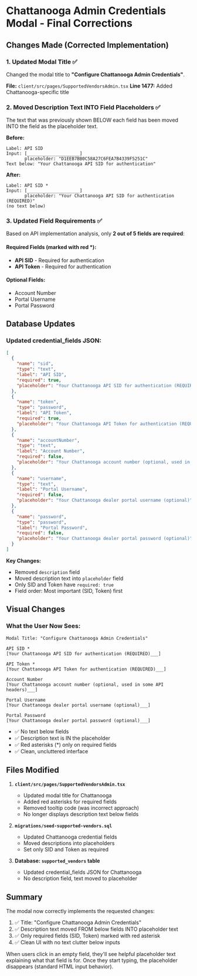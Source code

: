 # Chattanooga Admin Credentials Modal - Final Corrections

## Changes Made (Corrected Implementation)

### 1. Updated Modal Title ✅
Changed the modal title to **"Configure Chattanooga Admin Credentials"**.

**File:** `client/src/pages/SupportedVendorsAdmin.tsx`
**Line 1477:** Added Chattanooga-specific title

### 2. Moved Description Text INTO Field Placeholders ✅
The text that was previously shown BELOW each field has been moved INTO the field as the placeholder text.

**Before:**
```
Label: API SID
Input: [____________________]
       placeholder: "D1EEB7BB0C58A27C6FEA7B4339F5251C"
Text below: "Your Chattanooga API SID for authentication"
```

**After:**
```
Label: API SID *
Input: [____________________]
       placeholder: "Your Chattanooga API SID for authentication (REQUIRED)"
(no text below)
```

### 3. Updated Field Requirements ✅
Based on API implementation analysis, only **2 out of 5 fields are required**:

#### Required Fields (marked with red *):
- **API SID** - Required for authentication
- **API Token** - Required for authentication  

#### Optional Fields:
- Account Number
- Portal Username
- Portal Password

## Database Updates

### Updated credential_fields JSON:
```json
[
  {
    "name": "sid",
    "type": "text", 
    "label": "API SID",
    "required": true,
    "placeholder": "Your Chattanooga API SID for authentication (REQUIRED)"
  },
  {
    "name": "token",
    "type": "password",
    "label": "API Token", 
    "required": true,
    "placeholder": "Your Chattanooga API Token for authentication (REQUIRED)"
  },
  {
    "name": "accountNumber",
    "type": "text",
    "label": "Account Number",
    "required": false,
    "placeholder": "Your Chattanooga account number (optional, used in some API headers)"
  },
  {
    "name": "username",
    "type": "text",
    "label": "Portal Username",
    "required": false,
    "placeholder": "Your Chattanooga dealer portal username (optional)"
  },
  {
    "name": "password",
    "type": "password",
    "label": "Portal Password",
    "required": false,
    "placeholder": "Your Chattanooga dealer portal password (optional)"
  }
]
```

**Key Changes:**
- Removed `description` field
- Moved description text into `placeholder` field
- Only SID and Token have `required: true`
- Field order: Most important (SID, Token) first

## Visual Changes

### What the User Now Sees:

```
Modal Title: "Configure Chattanooga Admin Credentials"

API SID *
[Your Chattanooga API SID for authentication (REQUIRED)___]

API Token *
[Your Chattanooga API Token for authentication (REQUIRED)___]

Account Number
[Your Chattanooga account number (optional, used in some API headers)___]

Portal Username
[Your Chattanooga dealer portal username (optional)___]

Portal Password  
[Your Chattanooga dealer portal password (optional)___]
```

- ✅ No text below fields
- ✅ Description text is IN the placeholder
- ✅ Red asterisks (*) only on required fields
- ✅ Clean, uncluttered interface

## Files Modified

1. **`client/src/pages/SupportedVendorsAdmin.tsx`**
   - Updated modal title for Chattanooga
   - Added red asterisks for required fields
   - Removed tooltip code (was incorrect approach)
   - No longer displays description text below fields

2. **`migrations/seed-supported-vendors.sql`**
   - Updated Chattanooga credential fields
   - Moved descriptions into placeholders
   - Set only SID and Token as required

3. **Database: `supported_vendors` table**
   - Updated credential_fields JSON for Chattanooga
   - No description field, text moved to placeholder

## Summary

The modal now correctly implements the requested changes:
1. ✅ Title: "Configure Chattanooga Admin Credentials"
2. ✅ Description text moved FROM below fields INTO placeholder text
3. ✅ Only required fields (SID, Token) marked with red asterisk
4. ✅ Clean UI with no text clutter below inputs

When users click in an empty field, they'll see helpful placeholder text explaining what that field is for. Once they start typing, the placeholder disappears (standard HTML input behavior).


